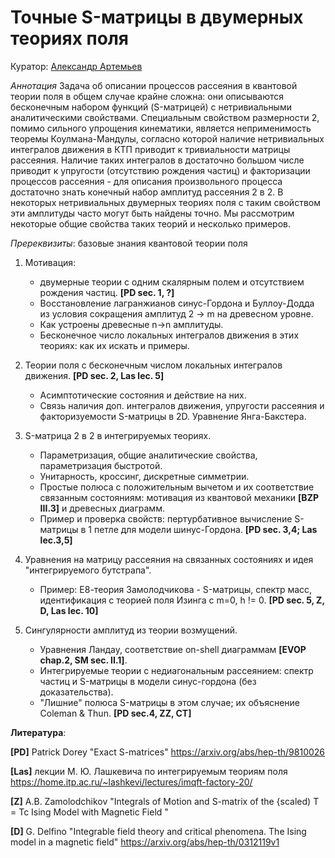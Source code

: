 # Точные S-матрицы в двумерных теориях поля

Куратор: [Александр Артемьев](mailto:alarting@yandex.ru)

*Аннотация*
Задача об описании процессов рассеяния в квантовой теории поля в общем случае крайне сложна: они описываются бесконечным набором функций (S-матрицей) с нетривиальными аналитическими свойствами. Специальным свойством размерности 2, помимо сильного упрощения кинематики, является неприменимость теоремы Коулмана-Мандулы, согласно которой наличие нетривиальных интегралов движения в КТП приводит к тривиальности матрицы рассеяния. Наличие таких интегралов в достаточно большом числе приводит к упругости (отсутствию рождения частиц) и факторизации процессов рассеяния - для описания произвольного процесса достаточно знать конечный набор амплитуд рассеяния 2 в 2. В некоторых нетривиальных двумерных теориях поля с таким свойством эти амплитуды часто могут быть найдены точно. Мы рассмотрим некоторые общие свойства таких теорий и несколько примеров.

*Пререквизиты*:
базовые знания квантовой теории поля 

1. Мотивация:
   - двумерные теории с одним скалярным полем и отсутствием рождения частиц. **[PD sec. 1, ?]**
   - Восстановление лагранжианов синус-Гордона и Буллоу-Додда из условия сокращения амплитуд 2 -> m на древесном уровне.
   - Как устроены древесные n->n амплитуды.
   - Бесконечное число локальных интегралов движения в этих теориях: как их искать и примеры. 

2. Теории поля с бесконечным числом локальных интегралов движения. **[PD sec. 2, Las lec. 5]**
   - Асимптотические состояния и действие на них.
   - Связь наличия доп. интегралов движения, упругости рассеяния и факторизуемости S-матрицы в 2D. Уравнение Янга-Бакстера. 

3. S-матрица 2 в 2 в интегрируемых теориях.
   - Параметризация, общие аналитические свойства, параметризация быстротой.
   - Унитарность, кроссинг, дискретные симметрии.
   - Простые полюса с положительным вычетом и их соответствие связанным состояниям: мотивация из квантовой механики **[BZP III.3]** и древесных диаграмм.
   - Пример и проверка свойств: пертурбативное вычисление S-матрицы в 1 петле для модели шинус-Гордона. **[PD sec. 3,4; Las lec.3,5]**

4. Уравнения на матрицу рассеяния на связанных состояниях и идея "интегрируемого бутстрапа".
   - Пример: Е8-теория Замолодчикова - S-матрицы, спектр масс, идентификация с теорией поля Изинга с m=0, h != 0. **[PD sec. 5, Z, D, Las lec. 10]**

5. Cингулярности амплитуд из теории возмущений.
   - Уравнения Ландау, соответствие on-shell диаграммам **[EVOP chap.2, SM sec. II.1]**.
   - Интегрируемые теории с недиагональным рассеянием: спектр частиц и S-матрицы в модели синус-гордона (без доказательства).
   - "Лишние" полюса S-матрицы в этом случае; их объяснение Coleman & Thun. **[PD sec.4, ZZ,  CT]**

**Литература**:


**[PD]** Patrick Dorey "Exact S-matrices" https://arxiv.org/abs/hep-th/9810026

**[Las]** лекции М. Ю. Лашкевича по интегрируемым теориям поля https://home.itp.ac.ru/~lashkevi/lectures/imqft-factory-20/

**[Z]** A.B. Zamolodchikov "Integrals of Motion and S-matrix of the {scaled) T = Tc Ising Model with Magnetic Field "

**[D]** G. Delfino "Integrable field theory and critical phenomena. The Ising model in a magnetic field" https://arxiv.org/abs/hep-th/0312119v1
